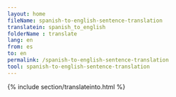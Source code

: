 ```yaml
---
layout: home
fileName: spanish-to-english-sentence-translation
translatein: spanish_to_english
folderName : translate
lang: en
from: es
to: en
permalink: /spanish-to-english-sentence-translation
tool: spanish-to-english-sentence-translation
---
```

{% include section/translateinto.html %}